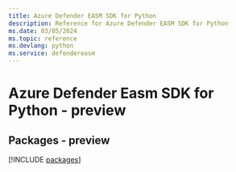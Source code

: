 ```yaml
---
title: Azure Defender EASM SDK for Python
description: Reference for Azure Defender EASM SDK for Python
ms.date: 03/05/2024
ms.topic: reference
ms.devlang: python
ms.service: defendereasm
---
```

# Azure Defender Easm SDK for Python - preview
## Packages - preview
[!INCLUDE [packages](defender-easm-index.md)]